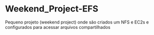 # Weekend_Project-EFS
Pequeno projeto (weekend project) onde são criados um NFS e EC2s e configurados para acessar arquivos compartilhados
